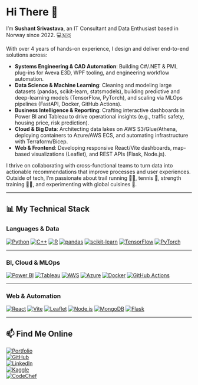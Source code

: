 # Hi There 👋

I’m **Sushant Srivastava**, an IT Consultant and Data Enthusiast based in Norway since 2022. 💻🇳🇴

With over 4 years of hands-on experience, I design and deliver end-to-end solutions across:
- **Systems Engineering & CAD Automation**: Building C#/.NET & PML plug-ins for Aveva E3D, WPF tooling, and engineering workflow automation.  
- **Data Science & Machine Learning**: Cleaning and modeling large datasets (pandas, scikit-learn, statsmodels), building predictive and deep-learning models (TensorFlow, PyTorch), and scaling via MLOps pipelines (FastAPI, Docker, GitHub Actions).  
- **Business Intelligence & Reporting**: Crafting interactive dashboards in Power BI and Tableau to drive operational insights (e.g., traffic safety, housing price, risk prediction).  
- **Cloud & Big Data**: Architecting data lakes on AWS S3/Glue/Athena, deploying containers to Azure/AWS ECS, and automating infrastructure with Terraform/Bicep.  
- **Web & Frontend**: Developing responsive React/Vite dashboards, map-based visualizations (Leaflet), and REST APIs (Flask, Node.js).  

I thrive on collaborating with cross-functional teams to turn data into actionable recommendations that improve processes and user experiences. Outside of tech, I’m passionate about trail running 🏃‍♂️, tennis 🎾, strength training 🏋️‍♂️, and experimenting with global cuisines 🍛.

---

## 📊 My Technical Stack

### Languages & Data  
<p float="left">
  <a href="https://www.python.org/" target="_blank"><img src="https://img.shields.io/badge/Python-3776AB?style=for-the-badge&logo=python&logoColor=white" alt="Python" /></a>
  <a href="https://www.w3schools.com/cpp/" target="_blank"><img src="https://img.shields.io/badge/C++-00599C?style=for-the-badge&logo=c%2B%2B&logoColor=white" alt="C++" /></a>
  <a href="https://www.r-project.org/" target="_blank"><img src="https://img.shields.io/badge/R-276DC3?style=for-the-badge&logo=r&logoColor=white" alt="R" /></a>
  <a href="https://pandas.pydata.org/" target="_blank"><img src="https://img.shields.io/badge/pandas-150458?style=for-the-badge&logo=pandas&logoColor=white" alt="pandas" /></a>
  <a href="https://scikit-learn.org/" target="_blank"><img src="https://img.shields.io/badge/scikit--learn-F7931E?style=for-the-badge&logo=scikit-learn&logoColor=white" alt="scikit-learn" /></a>
  <a href="https://www.tensorflow.org/" target="_blank"><img src="https://img.shields.io/badge/TensorFlow-FF6F00?style=for-the-badge&logo=tensorflow&logoColor=white" alt="TensorFlow" /></a>
  <a href="https://pytorch.org/" target="_blank"><img src="https://img.shields.io/badge/PyTorch-EE4C2C?style=for-the-badge&logo=pytorch&logoColor=white" alt="PyTorch" /></a>
</p>

---

### BI, Cloud & MLOps  
<p float="left">
  <a href="https://powerbi.microsoft.com/" target="_blank"><img src="https://img.shields.io/badge/Power%20BI-F2C811?style=for-the-badge&logo=power-bi&logoColor=white" alt="Power BI" /></a>
  <a href="https://www.tableau.com/" target="_blank"><img src="https://img.shields.io/badge/Tableau-4E73C8?style=for-the-badge&logo=tableau&logoColor=white" alt="Tableau" /></a>
  <a href="https://aws.amazon.com/" target="_blank"><img src="https://img.shields.io/badge/AWS-232F3E?style=for-the-badge&logo=amazon-aws&logoColor=white" alt="AWS" /></a>
  <a href="https://azure.microsoft.com/" target="_blank"><img src="https://img.shields.io/badge/Azure-0089D6?style=for-the-badge&logo=microsoft-azure&logoColor=white" alt="Azure" /></a>
  <a href="https://www.docker.com/" target="_blank"><img src="https://img.shields.io/badge/Docker-2496ED?style=for-the-badge&logo=docker&logoColor=white" alt="Docker" /></a>
  <a href="https://github.com/features/actions" target="_blank"><img src="https://img.shields.io/badge/GitHub%20Actions-2088FF?style=for-the-badge&logo=github-actions&logoColor=white" alt="GitHub Actions" /></a>
</p>

---

### Web & Automation  
<p float="left">
  <a href="https://reactjs.org/" target="_blank"><img src="https://img.shields.io/badge/React-61DAFB?style=for-the-badge&logo=react&logoColor=white" alt="React" /></a>
  <a href="https://vitejs.dev/" target="_blank"><img src="https://img.shields.io/badge/Vite-646CFF?style=for-the-badge&logo=vite&logoColor=white" alt="Vite" /></a>
  <a href="https://leafletjs.com/" target="_blank"><img src="https://img.shields.io/badge/Leaflet-199900?style=for-the-badge&logo=leaflet&logoColor=white" alt="Leaflet" /></a>
  <a href="https://nodejs.org/" target="_blank"><img src="https://img.shields.io/badge/Node.js-339933?style=for-the-badge&logo=node.js&logoColor=white" alt="Node.js" /></a>
  <a href="https://www.mongodb.com/" target="_blank"><img src="https://img.shields.io/badge/MongoDB-47A248?style=for-the-badge&logo=mongodb&logoColor=white" alt="MongoDB" /></a>
  <a href="https://flask.palletsprojects.com/" target="_blank"><img src="https://img.shields.io/badge/Flask-000000?style=for-the-badge&logo=flask&logoColor=white" alt="Flask" /></a>
</p>

---

## 📫 Find Me Online

[![Portfolio](https://img.shields.io/badge/Portfolio-visit-blue?style=for-the-badge)](https://sushantsriv.github.io/portfolio/)  
[![GitHub](https://img.shields.io/badge/GitHub-SushantSriv-black?style=for-the-badge&logo=github)](https://github.com/SushantSriv)  
[![LinkedIn](https://img.shields.io/badge/LinkedIn-connect-blue?style=for-the-badge&logo=linkedin)](https://www.linkedin.com/in/sushant-srivastava-b72331219/)  
[![Kaggle](https://img.shields.io/badge/Kaggle-data-orange?style=for-the-badge&logo=kaggle)](https://www.kaggle.com/sushant198)  
[![CodeChef](https://img.shields.io/badge/CodeChef-cookrank-5B4638?style=for-the-badge&logo=codechef)](https://www.codechef.com/users/sushant_sri)
